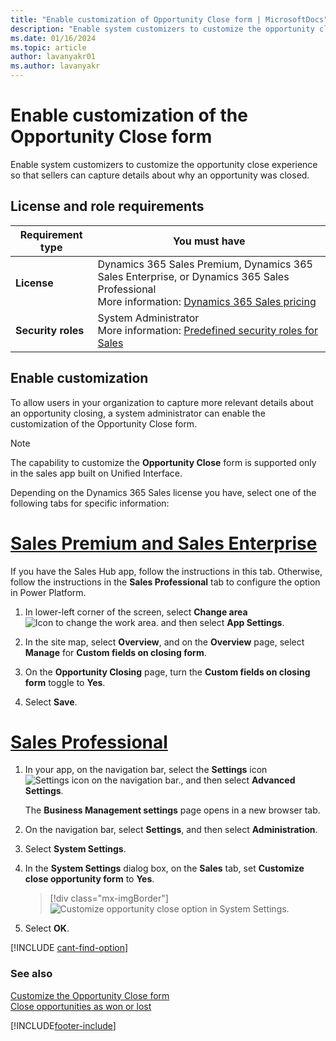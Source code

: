 ```yaml
---
title: "Enable customization of Opportunity Close form | MicrosoftDocs"
description: "Enable system customizers to customize the opportunity close experience so that sales reps can capture details about why an opportunity was closed."
ms.date: 01/16/2024
ms.topic: article
author: lavanyakr01
ms.author: lavanyakr
---
```

# Enable customization of the Opportunity Close form 

Enable system customizers to customize the opportunity close experience so that sellers can capture details about why an opportunity was closed.

## License and role requirements
| Requirement type | You must have |  
|-----------------------|---------|
| **License** | Dynamics 365 Sales Premium, Dynamics 365 Sales Enterprise, or Dynamics 365 Sales Professional <br>More information: [Dynamics 365 Sales pricing](https://dynamics.microsoft.com/sales/pricing/) |
| **Security roles** | System Administrator <br> More information: [Predefined security roles for Sales](security-roles-for-sales.md)|


## Enable customization

To allow users in your organization to capture more relevant details about an opportunity closing, a system administrator can enable the customization of the Opportunity Close form.

> [!NOTE]
> The capability to customize the **Opportunity Close** form is supported only in the sales app built on Unified Interface.

Depending on the Dynamics 365 Sales license you have, select one of the following tabs for specific information:

# [Sales Premium and Sales Enterprise](#tab/SE)

If you have the Sales Hub app, follow the instructions in this tab. Otherwise, follow the instructions in the **Sales Professional** tab to configure the option in Power Platform.

1. In lower-left corner of the screen, select **Change area** ![Icon to change the work area.](media/change-area-icon.png "Icon to change the work area") and then select **App Settings**. 

1. In the site map, select **Overview**, and on the **Overview** page, select **Manage** for **Custom fields on closing form**.
1. On the **Opportunity Closing** page, turn the **Custom fields on closing form** toggle to **Yes**.
1. Select **Save**.

# [Sales Professional](#tab/SP)

1.  In your app, on the navigation bar, select the **Settings** icon ![Settings icon on the navigation bar.](media/settings-icon.png "Settings icon on the navigation bar"), and then select **Advanced Settings**.

    The **Business Management settings** page opens in a new browser tab.

1.  On the navigation bar, select **Settings**, and then select **Administration**.

2.  Select **System Settings**.

3.  In the **System Settings** dialog box, on the **Sales** tab, set **Customize close opportunity form** to **Yes**.

    > [!div class="mx-imgBorder"]
    > ![Customize opportunity close option in System Settings.](media/system-setting-customize-close-opportunity-form.png "Customize opportunity close option in System Settings")

4.  Select **OK**.




[!INCLUDE [cant-find-option](../includes/cant-find-option.md)]

### See also

[Customize the Opportunity Close form](customize-opportunity-close-experience.md)  
[Close opportunities as won or lost](close-opportunity-won-lost-sales.md)


[!INCLUDE[footer-include](../includes/footer-banner.md)]
